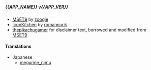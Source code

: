 ##### {{APP_NAME}} v{{APP_VER}}

[comment hack]: # "Info for Translation Contributors: If you want to contribute to translations [non en/en_US], please go https://crowdin.com/project/mset9_installer"

- [MSET9](https://github.com/zoogie/MSET9) by [zoogie](https://github.com/zoogie)
- [IconKitchen](https://icon.kitchen) by [romannurik](https://twitter.com/romannurik)
- [thepikachugamer](https://github.com/Naim2000) for disclaimer text, borrowed and modified from [MSET9](https://github.com/zoogie/MSET9)

#### Translations

- Japanese
  - [megurine_nimu](https://crowdin.com/profile/megurine_nimu)
